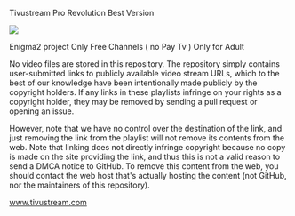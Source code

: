 Tivustream Pro Revolution Best Version

<img src="https://github.com/Belfagor2005/revolutionxxx/blob/main/usr/lib/enigma2/python/Plugins/Extensions/revolutionxxx/icon.png">

Enigma2 project
Only Free Channels ( no Pay Tv ) 
Only for Adult


No video files are stored in this repository. The repository simply contains user-submitted links to publicly available video stream URLs, which to the best of our knowledge have been intentionally made publicly by the copyright holders. If any links in these playlists infringe on your rights as a copyright holder, they may be removed by sending a pull request or opening an issue.

However, note that we have no control over the destination of the link, and just removing the link from the playlist will not remove its contents from the web. Note that linking does not directly infringe copyright because no copy is made on the site providing the link, and thus this is not a valid reason to send a DMCA notice to GitHub. To remove this content from the web, you should contact the web host that's actually hosting the content (not GitHub, nor the maintainers of this repository).


www.tivustream.com
